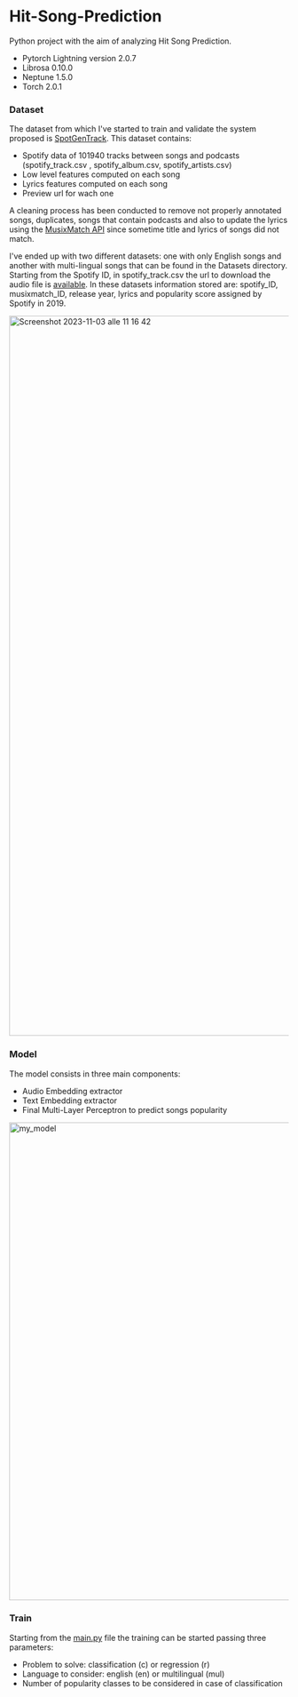 # Hit-Song-Prediction

Python project with the aim of analyzing Hit Song Prediction. 
* Pytorch Lightning version 2.0.7
* Librosa 0.10.0
* Neptune 1.5.0
* Torch 2.0.1

### Dataset
The dataset from which I've started to train and validate the system proposed is [SpotGenTrack](https://data.mendeley.com/datasets/4m2x4zngny).
This dataset contains: 
* Spotify data of 101940 tracks between songs and podcasts (spotify_track.csv , spotify_album.csv, spotify_artists.csv)
* Low level features computed on each song
* Lyrics features computed on each song
* Preview url for wach one

A cleaning process has been conducted to remove not properly annotated songs, duplicates, songs that contain podcasts and also to update the lyrics using the [MusixMatch API](https://developer.musixmatch.com) since sometime title and lyrics of songs did not match.

I've ended up with two different datasets: one with only English songs and another with multi-lingual songs that can be found in the Datasets directory. Starting from the Spotify ID, in spotify_track.csv the url to download the audio file is [available](Datasets). In these datasets information stored are: spotify_ID, musixmatch_ID, release year, lyrics and popularity score assigned by Spotify in 2019.

<img width="1296" alt="Screenshot 2023-11-03 alle 11 16 42" src="https://github.com/ElisaCastelli/HitSongPrediction/assets/61751277/a20cf51b-7097-4d1a-8ecc-fc052ee30113">

### Model

The model consists in three main components:
* Audio Embedding extractor
* Text Embedding extractor
* Final Multi-Layer Perceptron to predict songs popularity

<img width="860" alt="my_model" src="https://github.com/ElisaCastelli/HitSongPrediction/assets/61751277/6c580c05-53c3-4dca-9c05-f5811b0a387b">


### Train
Starting from the [main.py](main.py) file the training can be started passing three parameters:
* Problem to solve: classification (c) or regression (r)
* Language to consider: english (en) or multilingual (mul)
* Number of popularity classes to be considered in case of classification
